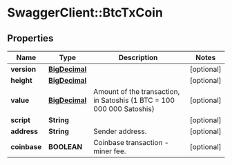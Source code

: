 # SwaggerClient::BtcTxCoin

## Properties
Name | Type | Description | Notes
------------ | ------------- | ------------- | -------------
**version** | [**BigDecimal**](BigDecimal.md) |  | [optional] 
**height** | [**BigDecimal**](BigDecimal.md) |  | [optional] 
**value** | [**BigDecimal**](BigDecimal.md) | Amount of the transaction, in Satoshis (1 BTC &#x3D; 100 000 000 Satoshis) | [optional] 
**script** | **String** |  | [optional] 
**address** | **String** | Sender address. | [optional] 
**coinbase** | **BOOLEAN** | Coinbase transaction - miner fee. | [optional] 

